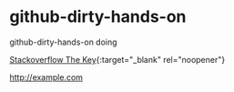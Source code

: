 # github-dirty-hands-on
github-dirty-hands-on doing


[Stackoverflow The Key](https://stackoverflow.blog/2021/03/31/the-key-copy-paste/){:target="_blank" rel="noopener"}


<a href="http://example.com">http://example.com</a>
